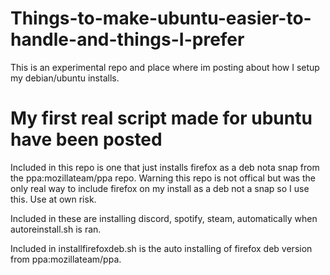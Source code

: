 # Things-to-make-ubuntu-easier-to-handle-and-things-I-prefer
This is an experimental repo and place where im posting about how I setup my debian/ubuntu installs.
<!DOCTYPE html>
<html>
<body>
<h1>My first real script made for ubuntu have been posted</h1>
<p>Included in this repo is one that just installs firefox as a deb nota snap from the ppa:mozillateam/ppa repo.
Warning this repo is not offical but was the only real way to include firefox on my install as a deb not a snap so I use this. Use at own risk.</p>
<p>Included in these are installing discord, spotify, steam, automatically when autoreinstall.sh is ran.</p>
<p>Included in installfirefoxdeb.sh is the auto installing of firefox deb version from ppa:mozillateam/ppa.</p>
</html>
</body>
